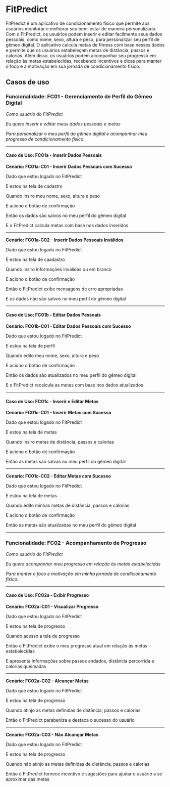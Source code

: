 # FitPredict

FitPredict é um aplicativo de condicionamento físico que permite aos usuários monitorar e melhorar seu bem-estar de maneira personalizada. Com o FitPredict, os usuários podem inserir e editar facilmente seus dados pessoais, como nome, sexo, altura e peso, para personalizar seu perfil de gêmeo digital. O aplicativo calcula metas de fitness com base nesses dados e permite que os usuários estabeleçam metas de distância, passos e calorias. Além disso, os usuários podem acompanhar seu progresso em relação às metas estabelecidas, recebendo incentivos e dicas para manter o foco e a motivação em sua jornada de condicionamento físico.

## Casos de uso

### Funcionalidade: FC01 - Gerenciamento de Perfil do Gêmeo Digital

*Como usuário do FitPredict*

*Eu quero inserir e editar meus dados pessoais e metas*

*Para personalizar o meu perfil do gêmeo digital e acompanhar meu progresso de condicionamento físico.*

---

#### Caso de Uso: FC01a - Inserir Dados Pessoais

**Cenário: FC01a-C01 - Inserir Dados Pessoais com Sucesso**

Dado que estou logado no FitPredict

E estou na tela de cadastro

Quando insiro meu nome, sexo, altura e peso

E aciono o botão de confirmação

Então os dados são salvos no meu perfil do gêmeo digital

E o FitPredict calcula metas com base nos dados inseridos

---

**Cenário: FC01a-C02 - Inserir Dados Pessoais Inválidos**

Dado que estou logado no FitPredict

E estou na tela de caadastro

Quando insiro informações inválidas ou em branco

E aciono o botão de confirmação

Então o FitPredict exibe mensagens de erro apropriadas

E os dados não são salvos no meu perfil do gêmeo digital

---

#### Caso de Uso: FC01b - Editar Dados Pessoais

**Cenário: FC01b-C01 - Editar Dados Pessoais com Sucesso**

Dado que estou logado no FitPredict

E estou na tela de perfil

Quando edito meu nome, sexo, altura e peso

E aciono o botão de confirmação

Então os dados são atualizados no meu perfil do gêmeo digital

E o FitPredict recalcula as metas com base nos dados atualizados

---

#### Caso de Uso: FC01c - Inserir e Editar Metas

**Cenário: FC01c-C01 - Inserir Metas com Sucesso**

Dado que estou logado no FitPredict

E estou na tela de metas

Quando insiro metas de distância, passos e calorias

E aciono o botão de confirmação

Então as metas são salvas no meu perfil do gêmeo digital

---


**Cenário: FC01c-C02 - Editar Metas com Sucesso**

Dado que estou logado no FitPredict

E estou na tela de metas

Quando edito minhas metas de distância, passos e calorias

E aciono o botão de confirmação

Então as metas são atualizadas no meu perfil do gêmeo digital

---

### Funcionalidade: FC02 - Acompanhamento de Progresso

*Como usuário do FitPredict*

*Eu quero acompanhar meu progresso em relação às metas estabelecidas*

*Para manter o foco e motivação em minha jornada de condicionamento físico.*

---

#### Caso de Uso: FC02a - Exibir Progresso

**Cenário: FC02a-C01 - Visualizar Progresso**

Dado que estou logado no FitPredict

E estou na tela de progresso

Quando acesso a tela de progresso

Então o FitPredict exibe o meu progresso atual em relação às metas estabelecidas

E apresenta informações sobre passos andados, distância percorrida e calorias queimadas

---


**Cenário: FC02a-C02 - Alcançar Metas**

Dado que estou logado no FitPredict

E estou na tela de progresso

Quando atinjo as metas definidas de distância, passos e calorias

Então o FitPredict parabeniza e destaca o sucesso do usuário

---

**Cenário: FC02a-C03 - Não Alcançar Metas**

Dado que estou logado no FitPredict

E estou na tela de progresso

Quando não atinjo as metas definidas de distância, passos e calorias

Então o FitPredict fornece incentivo e sugestões para ajudar o usuário a se aproximar das metas
